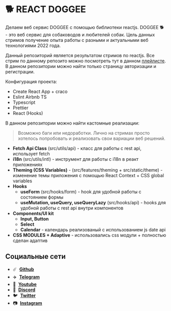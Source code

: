 # 🐕 REACT DOGGEE

Делаем веб сервис DOGGEE с помощью библиотеки reactjs. DOGGEE 🐕 - это веб сервис для собаководов и любителей собак. Цель данных стримов получение опыта работы с разными и актуальными веб технологиями 2022 года.

Данный репозиторий является результатом стримов по reactjs. Все стрим по данному репозито можно посмотреть тут в данном [плейлисте](https://youtube.com/playlist?list=PL_trBE0sVQmd3SjxZJcsvPPeIqPnyyh6w). В данном репозитории можно найти только страницу авторизации и регистрации.

Конфигурация проекта:

- Create React App + craco
- Eslint Airbnb TS
- Typescript
- Prettier
- React (Hooks)

В данном репозитории можно найти кастомные реализации:

> Возможно баги или недоработки. Лично на стримах просто хотелось попробовать и реализовать свои вариации веб решений.

- **Fetch Api Class** (src/utils/api) - класс для работы с rest api, использует fetch
- **i18n** (src/utils/intl) - инструмент для работы с i18n в реакт приложениях
- **Theming (CSS Variables)** - (src/features/theming + src/static/theme) - изменение темы приложения с помощью React Context + CSS global variables
- **Hooks**
  - **useForm** (src/hooks/form) - hook для удобной работы с состоянием формы
  - **useMutation, useQuery, useQueryLazy** (src/hooks/api) - hooks для удобной работы с rest api внутри компонентов
- **Components/UI kit**
  - **Input, Button**
  - **Select**
  - **Calendar** - календарь реализованый с использованием js date api
- **CSS MODULES + Adaptive** - использовались css модули + полностью сделан адаптив

## Социальные сети

- :comet: &nbsp;**[Github](https://github.com/debabin)**
- :airplane: &nbsp;**[Telegram](https://t.me/siberiacancode)**
- :popcorn: &nbsp;**[Youtube](https://www.youtube.com/c/SIBERIACANCODE)**
- :robot: &nbsp;**[Discord](https://discord.gg/VqubFtXM)**
- :bird: &nbsp;**[Twitter](https://twitter.com/db_dzo)**
- :camera: &nbsp;**[Instagram](https://www.instagram.com/db_babin/)**
